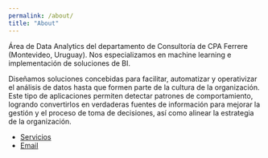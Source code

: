 ```yaml
---
permalink: /about/
title: "About"
---
```


Área de Data Analytics del departamento de Consultoría de CPA Ferrere (Montevideo, Uruguay). Nos especializamos en machine learning e implementación de soluciones de BI.

Diseñamos soluciones concebidas para facilitar, automatizar y operativizar el análisis de datos hasta que formen parte de la cultura de la organización. Este tipo de aplicaciones permiten detectar patrones de comportamiento, logrando convertirlos en verdaderas fuentes de información para mejorar la gestión y el proceso de toma de decisiones, así como alinear la estrategia de la organización.

* [Servicios](https://www.cpaferrere.com/es/servicios/business-analytics/)
* [Email](mailto:analytics@cpaferrere.com)